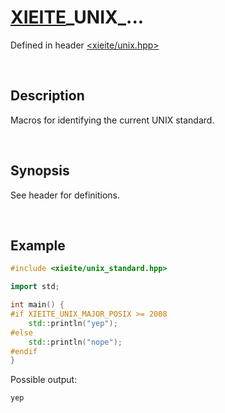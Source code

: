 # [XIEITE](../../macros.md)\_UNIX\_...
Defined in header [<xieite/unix.hpp>](../../../include/xieite/unix.hpp)

&nbsp;

## Description
Macros for identifying the current UNIX standard.

&nbsp;

## Synopsis
See header for definitions.

&nbsp;

## Example
```cpp
#include <xieite/unix_standard.hpp>

import std;

int main() {
#if XIEITE_UNIX_MAJOR_POSIX >= 2008
    std::println("yep");
#else
    std::println("nope");
#endif
}
```
Possible output:
```
yep
```
